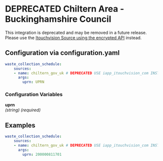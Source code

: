 # DEPRECATED Chiltern Area - Buckinghamshire Council

This integration is deprecated and may be removed in a future release. Please use the [Itouchvision Source using the encrypted API](/doc/source/iapp_itouchvision_com.md) instead.


## Configuration via configuration.yaml

```yaml
waste_collection_schedule:
    sources:
    - name: chiltern_gov_uk # DEPRECATED USE iapp_itouchvision_com INSTEAD with mun
      args:
        uprn: UPRN
```

### Configuration Variables

**uprn**  
*(string) (required)*

## Examples

```yaml
waste_collection_schedule:
    sources:
    - name: chiltern_gov_uk # DEPRECATED USE iapp_itouchvision_com INSTEAD
      args:
        uprn: 200000811701
```